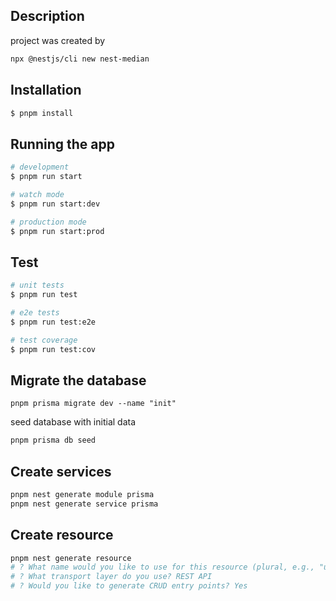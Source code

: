 ## Description

project was created by

```bash
npx @nestjs/cli new nest-median
```

## Installation

```bash
$ pnpm install
```

## Running the app

```bash
# development
$ pnpm run start

# watch mode
$ pnpm run start:dev

# production mode
$ pnpm run start:prod
```

## Test

```bash
# unit tests
$ pnpm run test

# e2e tests
$ pnpm run test:e2e

# test coverage
$ pnpm run test:cov
```

## Migrate the database

```shell
pnpm prisma migrate dev --name "init"
```

seed database with initial data

```bash
pnpm prisma db seed
```

## Create services

```bash
pnpm nest generate module prisma
pnpm nest generate service prisma
```

## Create resource

```bash
pnpm nest generate resource
# ? What name would you like to use for this resource (plural, e.g., "users")? articles
# ? What transport layer do you use? REST API
# ? Would you like to generate CRUD entry points? Yes
```
